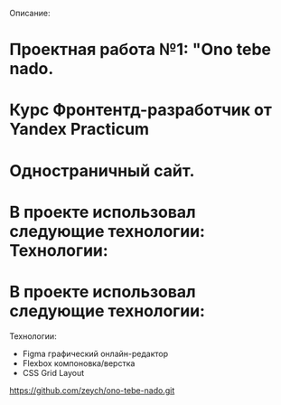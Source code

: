 Описание:
# Проектная работа №1: "Ono tebe nado. 
# Курс Фронтентд-разработчик от Yandex Practicum
# Одностраничный сайт. 


В проекте использовал следующие технологии:
Технологии:
=======
# В проекте использовал следующие технологии:
Технологии:
* Figma графический онлайн-редактор
* Flexbox компоновка/верстка
* CSS Grid Layout
  
https://github.com/zeych/ono-tebe-nado.git
